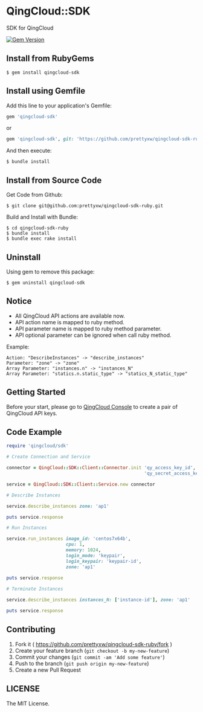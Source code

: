 # QingCloud::SDK

SDK for QingCloud

[![Gem Version](https://badge.fury.io/rb/qingcloud-sdk.svg)](http://badge.fury.io/rb/qingcloud-sdk)

## Install from RubyGems

	$ gem install qingcloud-sdk

## Install using Gemfile

Add this line to your application's Gemfile:

```ruby
gem 'qingcloud-sdk'
```

or

```ruby
gem 'qingcloud-sdk', git: 'https://github.com/prettyxw/qingcloud-sdk-ruby'
```

And then execute:

    $ bundle install

## Install from Source Code

Get Code from Github:

	$ git clone git@github.com:prettyxw/qingcloud-sdk-ruby.git

Build and Install with Bundle:

    $ cd qingcloud-sdk-ruby
    $ bundle install
    $ bundle exec rake install

## Uninstall

Using gem to remove this package:

    $ gem uninstall qingcloud-sdk

## Notice
* All QingCloud API actions are available now.
* API action name is mapped to ruby method.
* API parameter name is mapped to ruby method parameter.
* API optional parameter can be ignored when call ruby method.

Example:
	
	Action: "DescribeInstances" -> "describe_instances"
	Parameter: "zone" -> "zone"
	Array Parameter: "instances.n" -> "instances_N"
	Array Parameter: "statics.n.static_type" -> "statics_N_static_type"

## Getting Started

Before your start, please go to [QingCloud Console](https://console.qingcloud.com/access_keys/) to create a pair of QingCloud API keys.

## Code Example

```ruby
require 'qingcloud/sdk'

# Create Connection and Service

connector = QingCloud::SDK::Client::Connector.init 'qy_access_key_id',
                                                   'qy_secret_access_key'

service = QingCloud::SDK::Client::Service.new connector

# Describe Instances

service.describe_instances zone: 'ap1'

puts service.response

# Run Instances

service.run_instances image_id: 'centos7x64b', 
                      cpu: 1, 
                      memory: 1024, 
                      login_mode: 'keypair', 
                      login_keypair: 'keypair-id', 
                      zone: 'ap1'
                      
puts service.response

# Terminate Instances

service.describe_instances instances_N: ['instance-id'], zone: 'ap1'

puts service.response
```

## Contributing

1. Fork it ( https://github.com/prettyxw/qingcloud-sdk-ruby/fork )
2. Create your feature branch (`git checkout -b my-new-feature`)
3. Commit your changes (`git commit -am 'Add some feature'`)
4. Push to the branch (`git push origin my-new-feature`)
5. Create a new Pull Request

LICENSE
-------
The MIT License.